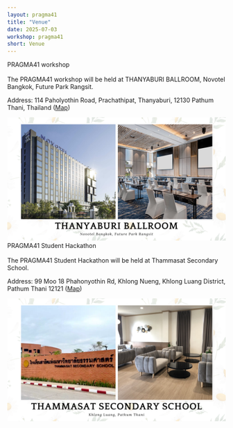 ```yaml
---
layout: pragma41
title: "Venue"
date: 2025-07-03
workshop: pragma41
short: Venue
---
```


<div class="border41">PRAGMA41 workshop</div>
<br>
The PRAGMA41 workshop will be held at THANYABURI BALLROOM, Novotel Bangkok, Future Park Rangsit.

Address: 114 Paholyothin Road, Prachathipat, Thanyaburi, 12130 Pathum Thani, Thailand (<a href="https://www.google.com/maps/place/Novotel+Bangkok+Future+Park+Rangsit/@13.9951729,100.612416,3218m/data=!3m1!1e3!4m9!3m8!1s0x30de1168e62e2101:0x9da7a57659ec3960!5m2!4m1!1i2!8m2!3d13.9950625!4d100.6167955!16s%2Fg%2F11rfmztqp9?entry=ttu&g_ep=EgoyMDI1MDgxMy4wIKXMDSoASAFQAw%3D%3D">Map</a>)<br>

<img src="https://raw.githubusercontent.com/pragmagrid/pragmagrid.github.io/refs/heads/master/images/pragma41/Pragma41_Venue.png" alt="THANYABURI BALLROOM" width="800">



<div class="border41">PRAGMA41 Student Hackathon</div>
<br>
The PRAGMA41 Student Hackathon will be held at Thammasat Secondary School.

Address: 99 Moo 18 Phahonyothin Rd, Khlong Nueng, Khlong Luang District, Pathum Thani 12121 (<a href="https://www.google.com/maps/place/Thammasat+Secondary+School+(Building+A)/@14.0779348,100.5988773,100m/data=!3m1!1e3!4m6!3m5!1s0x30e27f002174bdb3:0xf217b53be48d0a8e!8m2!3d14.0778063!4d100.5986767!16s%2Fg%2F11w7n98sts?entry=ttu&g_ep=EgoyMDI1MDgxMy4wIKXMDSoASAFQAw%3D%3D">Map</a>) <br>

<img src="https://raw.githubusercontent.com/pragmagrid/pragmagrid.github.io/refs/heads/master/images/pragma41/Pragma41_Venue_TSS.png" alt="Thammasat Secondary School" width="800"> <br>
